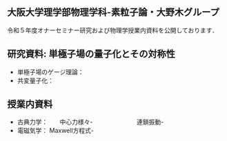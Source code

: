 ## 大阪大学理学部物理学科-素粒子論・大野木グループ

令和５年度オナーセミナー研究および物理学授業内資料を公開しております．

## 研究資料: 単極子場の量子化とその対称性
* 単極子場のゲージ理論：
* 共変量子化：


## 授業内資料
* 古典力学：　　中心力様々-
  　　　　　　　連鎖振動-
  　　　　　　　
* 電磁気学：   Maxwell方程式-
  
